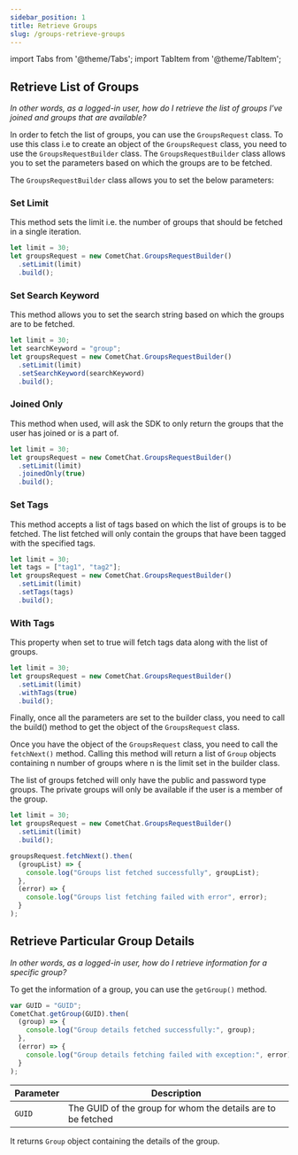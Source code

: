 ```yaml
---
sidebar_position: 1
title: Retrieve Groups
slug: /groups-retrieve-groups
---
```


import Tabs from '@theme/Tabs';
import TabItem from '@theme/TabItem';

## Retrieve List of Groups

_In other words, as a logged-in user, how do I retrieve the list of groups I've joined and groups that are available?_

In order to fetch the list of groups, you can use the `GroupsRequest` class. To use this class i.e to create an object of the `GroupsRequest` class, you need to use the `GroupsRequestBuilder` class. The `GroupsRequestBuilder` class allows you to set the parameters based on which the groups are to be fetched.

The `GroupsRequestBuilder` class allows you to set the below parameters:

### Set Limit

This method sets the limit i.e. the number of groups that should be fetched in a single iteration.

<Tabs>
<TabItem value="Javascript" label="Javascript">

```javascript
let limit = 30;
let groupsRequest = new CometChat.GroupsRequestBuilder()
  .setLimit(limit)
  .build();
```

</TabItem>
</Tabs>

### Set Search Keyword

This method allows you to set the search string based on which the groups are to be fetched.

<Tabs>
<TabItem value="Javascript" label="Javascript">

```javascript
let limit = 30;
let searchKeyword = "group";
let groupsRequest = new CometChat.GroupsRequestBuilder()
  .setLimit(limit)
  .setSearchKeyword(searchKeyword)
  .build();
```

</TabItem>
</Tabs>

### Joined Only

This method when used, will ask the SDK to only return the groups that the user has joined or is a part of.

<Tabs>
<TabItem value="Javascript" label="Javascript">

```javascript
let limit = 30;
let groupsRequest = new CometChat.GroupsRequestBuilder()
  .setLimit(limit)
  .joinedOnly(true)
  .build();
```

</TabItem>
</Tabs>

### Set Tags

This method accepts a list of tags based on which the list of groups is to be fetched. The list fetched will only contain the groups that have been tagged with the specified tags.

<Tabs>
<TabItem value="Javascript" label="Javascript">

```javascript
let limit = 30;
let tags = ["tag1", "tag2"];
let groupsRequest = new CometChat.GroupsRequestBuilder()
  .setLimit(limit)
  .setTags(tags)
  .build();
```

</TabItem>
</Tabs>

### With Tags

This property when set to true will fetch tags data along with the list of groups.

<Tabs>
<TabItem value="With Tags" label="With Tags">

```javascript
let limit = 30;
let groupsRequest = new CometChat.GroupsRequestBuilder()
  .setLimit(limit)
  .withTags(true)
  .build();
```

</TabItem>
</Tabs>

Finally, once all the parameters are set to the builder class, you need to call the build() method to get the object of the `GroupsRequest` class.

Once you have the object of the `GroupsRequest` class, you need to call the `fetchNext()` method. Calling this method will return a list of `Group` objects containing n number of groups where n is the limit set in the builder class.

The list of groups fetched will only have the public and password type groups. The private groups will only be available if the user is a member of the group.

<Tabs>
<TabItem value="Groups Request" label="Groups Request">

```javascript
let limit = 30;
let groupsRequest = new CometChat.GroupsRequestBuilder()
  .setLimit(limit)
  .build();

groupsRequest.fetchNext().then(
  (groupList) => {
    console.log("Groups list fetched successfully", groupList);
  },
  (error) => {
    console.log("Groups list fetching failed with error", error);
  }
);
```

</TabItem>
</Tabs>

## Retrieve Particular Group Details

_In other words, as a logged-in user, how do I retrieve information for a specific group?_

To get the information of a group, you can use the `getGroup()` method.

<Tabs>
<TabItem value="Javascript" label="Javascript">

```javascript
var GUID = "GUID";
CometChat.getGroup(GUID).then(
  (group) => {
    console.log("Group details fetched successfully:", group);
  },
  (error) => {
    console.log("Group details fetching failed with exception:", error);
  }
);
```

</TabItem>
</Tabs>

| Parameter | Description                                                  |
| --------- | ------------------------------------------------------------ |
| `GUID`    | The GUID of the group for whom the details are to be fetched |

It returns `Group` object containing the details of the group.
